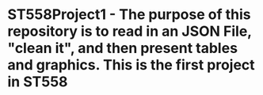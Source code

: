 # ST558Project1 - The purpose of this repository is to read in an JSON File, "clean it", and then present tables and graphics.  This is the first project in ST558
